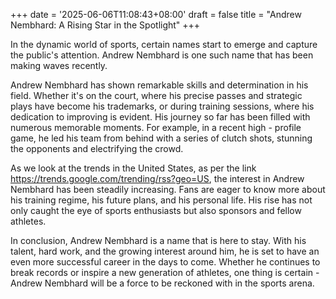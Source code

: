 +++
date = '2025-06-06T11:08:43+08:00'
draft = false
title = "Andrew Nembhard: A Rising Star in the Spotlight"
+++

In the dynamic world of sports, certain names start to emerge and capture the public's attention. Andrew Nembhard is one such name that has been making waves recently.

Andrew Nembhard has shown remarkable skills and determination in his field. Whether it's on the court, where his precise passes and strategic plays have become his trademarks, or during training sessions, where his dedication to improving is evident. His journey so far has been filled with numerous memorable moments. For example, in a recent high - profile game, he led his team from behind with a series of clutch shots, stunning the opponents and electrifying the crowd.

As we look at the trends in the United States, as per the link https://trends.google.com/trending/rss?geo=US, the interest in Andrew Nembhard has been steadily increasing. Fans are eager to know more about his training regime, his future plans, and his personal life. His rise has not only caught the eye of sports enthusiasts but also sponsors and fellow athletes.

In conclusion, Andrew Nembhard is a name that is here to stay. With his talent, hard work, and the growing interest around him, he is set to have an even more successful career in the days to come. Whether he continues to break records or inspire a new generation of athletes, one thing is certain - Andrew Nembhard will be a force to be reckoned with in the sports arena.